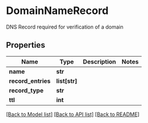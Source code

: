 # DomainNameRecord

DNS Record required for verification of a domain
## Properties
Name | Type | Description | Notes
------------ | ------------- | ------------- | -------------
**name** | **str** |  | 
**record_entries** | **list[str]** |  | 
**record_type** | **str** |  | 
**ttl** | **int** |  | 

[[Back to Model list]](../README#documentation-for-models) [[Back to API list]](../README#documentation-for-api-endpoints) [[Back to README]](../README)


